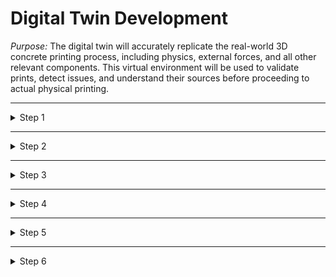 # Digital Twin Development

_Purpose:_
The digital twin will accurately replicate the real-world 3D concrete printing process, including physics, external forces, and all other relevant components. This virtual environment will be used to validate prints, detect issues, and understand their sources before proceeding to actual physical printing.

---

<details>

<summary>Step 1</summary>

### **1. Robot Model Creation and Launch in Gazebo**

**Objective:**
To create a virtual representation of the ABB IRB 1660 robot and launch it in the Gazebo simulation environment. This is a crucial step in developing the digital twin, as it provides the foundational model that will be used for all subsequent simulation, control, and analysis tasks.

**Steps:**

1. **ROS 2 Workspace Setup:**
   - **Why:** The ROS 2 workspace is the environment where all the files, nodes, and configurations related to the digital twin will reside. Setting up a dedicated workspace ensures that all components of the project are organized, modular, and easily accessible for development and testing.
   - **How:**
     - Create a dedicated ROS 2 workspace for the project (e.g., `ros2_irb1660`).
     - Ensure that all necessary dependencies, such as ROS 2 Humble and Gazebo, are installed and properly configured.
     - Initialize the workspace, create a `src` directory where all source code and files will be stored, and clone any relevant repositories that may contain example code or necessary libraries.

2. **URDF File Creation:**
   - **Why:** The URDF (Unified Robot Description Format) file is essential for defining the physical and kinematic structure of the ABB IRB 1660 within the simulation. It describes the robot's geometry, joint connections, and physical properties, making it possible to simulate realistic motion and interactions in the digital environment.
   - **How:**
     - Write the URDF file, specifying the robot's links (individual parts) and joints (connections between parts) to mirror the physical robot.
     - Include details such as the kinematic chain (the sequence of joints and links), which is crucial for calculating the robot's movements and simulating its behavior accurately.
     - Incorporate physical properties like mass, inertia, and joint limits to ensure that the simulation reflects real-world dynamics, allowing for more accurate testing and validation of the robot's performance.
     - **Testing:**
       - Visualize the URDF in Rviz, a ROS tool for 3D visualization, to ensure that the model is correctly defined, with all parts and connections in place.
       - Debug and correct any issues related to link orientations, joint connections, or physical properties to prevent errors in the simulation.

3. **Launch Files:**
   - **Why:** Launch files are essential for automating the process of starting up the simulation with all necessary components. They ensure that the robot model is correctly loaded into Gazebo and can be easily visualized and tested.
   - **How:**
     - Create a `spawn_robot_gazebo.launch.py` file to load the robot model into Gazebo, specifying the necessary parameters such as the URDF file location and initial conditions.
     - If visualization in Rviz is needed (for example, to monitor the robot’s joint states or debug issues), create a `display.launch.py` file.
     - **Testing:**
       - Launch the robot in Gazebo and verify that it appears correctly within the simulated environment. Check for correct orientation, scale, and overall appearance.
       - Use Rviz, if needed, to further inspect the robot model and ensure that all visual aspects are as expected.

4. **Building the Network of Files:**
   - **Why:** Proper organization and configuration of the workspace are critical for the smooth operation of the simulation and future development. Ensuring that all files are correctly set up prevents errors during compilation and runtime, facilitating a more efficient development process.
   - **How:**
     - Organize the workspace to include all relevant URDF files, 3D meshes (if using detailed models), configuration files, and launch files. This structure allows for easy access and modification as the project evolves.
     - Verify that all paths in `CMakeLists.txt` (which controls the build process) and `package.xml` (which defines dependencies) are correct. This step ensures that the ROS 2 build system can locate and compile all necessary files without issues.
     - Build and source the workspace to resolve any dependencies or errors, making sure that the project is ready for simulation. This process is crucial for integrating all components and ensuring that they work together as intended.

</details>

---

<details>

<summary>Step 2</summary>

### **2. Making the Robot Moveable**

**Objective:**
To enable movement of the ABB IRB 1660 model within Gazebo, allowing for testing of motion and control algorithms. This step is crucial for simulating the robot's behavior under various conditions, which is essential for validating the digital twin's accuracy and preparing for real-world operations. The controller will mimic the real-life ABB robot controller, allowing the robot to be manually moved or to follow a path specified in an uploaded file.

**Steps:**

1. **Determine Control Strategy:**
   - **Why:** Choosing the appropriate control strategy is essential for simulating the robot’s movement realistically and efficiently. The control strategy determines how the robot’s joints will be actuated and how motion will be coordinated, impacting the accuracy and realism of the simulation.
   - **Options:**
     - **Joint Position Controller:** This is the simplest option and is ideal for initial testing and basic movement. It allows for direct control of each joint's position, making it easier to validate basic kinematics and ensure that the robot responds correctly to commands.
     - **Velocity or Effort Controllers:** These provide a more dynamic and realistic simulation by controlling the speed or force applied to each joint. These controllers are closer to how real-world robots operate and are better suited for complex motion tasks, where the robot’s interaction with its environment needs to be accurately simulated.
   - **Considerations:**
     - For initial testing and simple movement, start with a joint position controller to verify basic functionality.
     - For simulating real-world operations, where the robot needs to follow complex paths automatically, a combination of controllers may be used. This includes both manual control (akin to the "teach mode" in the real robot) and automated control for following preloaded paths.

2. **Set Up Controllers:**
   - **Why:** Controllers are the bridge between the commands given to the robot and the actual motion that occurs. Properly setting up controllers ensures that the robot responds accurately to commands, whether they are simple joint positions or complex trajectories. In this case, the setup must accommodate both manual control and automated path-following, mimicking the real ABB controller’s functionality.
   - **Steps:**
     - **Define Controllers in YAML:** Controllers are typically configured in a YAML file, where you specify parameters like joint names, control types, and PID settings. This configuration is crucial for tuning the robot’s response to match real-world behavior.
     - **Include JointStateController:** This controller is essential for providing feedback on the robot’s current joint states, such as positions, velocities, and efforts. It allows for monitoring and adjusting the robot’s movements during simulation.
     - **Add Specific Controllers:**
       - **Manual Control Mode:** Set up a controller that allows for manual joint manipulation, mimicking the “teach mode” of the real robot. This can be done through a simple joint position controller or a more sophisticated interface that allows operators to guide the robot by hand or through a joystick.
       - **Automated Path-Following:** Set up a `JointTrajectoryController` that allows the robot to follow a predefined path. This is where the uploaded file (similar to a G-code or other path specification) will dictate the robot's movements automatically, just as in the real-world scenario.
   - **Launch Files:**
     - **Update Gazebo Launch Files:** Modify the existing Gazebo launch files to initialize the controllers when the simulation starts. This ensures that the robot is ready to move, whether in manual mode or following an automated path.
     - **Use Controller Spawner:** Utilize the `controller_spawner` node to load the controllers during the simulation. This node takes care of initializing and managing the controllers, ensuring they are correctly integrated into the simulation.

3. **Testing Movement:**
   - **Why:** Testing the robot’s movement is essential to ensure that the controllers are functioning correctly and that the robot moves as expected. This step verifies that the simulation accurately reflects the robot’s physical behavior and identifies any issues that need to be addressed.
   - **Tools:**
     - **Manual Control Testing:** Use ROS 2 command-line tools or a custom node to manually control the robot’s joints, simulating the "teach mode" operation. This allows for testing of the robot’s manual movement capabilities and ensuring that operators can guide the robot accurately.
     - **Automated Path Testing:** Upload a path file to the simulation and use the `JointTrajectoryController` to test the robot’s ability to follow the path automatically. This step is crucial for validating the automated control aspect, ensuring that the robot can perform complex tasks without manual intervention.
     - **Visualize in Gazebo:** Watch the robot’s movement in Gazebo to ensure that it follows the commands accurately. This visual feedback is critical for identifying any discrepancies between the expected and actual behavior.
   - **Debugging:**
     - **PID Tuning:** If the robot’s movement is sluggish, oscillatory, or unstable, adjust the PID settings in the controller configuration. Proper tuning is essential for achieving smooth and responsive motion.
     - **Unresponsive Joints:** If certain joints do not move as expected, check the controller configuration, ensure the correct joints are specified, and verify that the controller spawner is correctly initializing all controllers.
     - **Simulation Issues:** If the robot behaves erratically in the simulation, consider adjusting the simulation parameters, such as physics engine settings, to ensure stability and realism.

</details>

---

<details>

<summary>Step 3</summary>

### **3. Integrating Forward and Inverse Kinematics**

**Objective:**
To implement both forward and inverse kinematics, allowing manual control of the robot’s joints and automated path-following based on a desired end-effector position. This step is crucial for enabling both flexible manual operation and precise automated control, reflecting the real-world capabilities of the ABB robot in the digital twin.

**Steps:**

1. **Forward Kinematics Implementation:**
   - **Purpose:**
     - The purpose of implementing forward kinematics is to allow manual control over the robot’s joints, providing operators with the flexibility to position the robot as needed. This is particularly important for tasks such as setting up the robot for specific operations, testing individual joint movements, and validating the physical model’s accuracy.
   - **Why:** Forward kinematics is fundamental for understanding the robot's movement. By knowing the position of each joint, forward kinematics calculates the exact position of the robot’s end-effector (e.g., the printing nozzle) in space. This is essential for both manual and automated operations.
   - **Tools:**
     - **Kinematics Library or ROS Packages:** Implement a kinematics library or utilize existing ROS packages like `moveit2`, which provides a well-established framework for handling kinematics.
   - **Integration:**
     - **Node Development:** Develop or adapt a ROS 2 node that can accept joint commands (e.g., angles or displacements) and compute the corresponding position of the robot’s end-effector in Cartesian space (X, Y, Z coordinates).
     - **Testing:**
       - **Simulation Testing:** Test the forward kinematics in the Gazebo simulation to ensure that when joint commands are given, the end-effector reaches the expected position. This is crucial for validating the accuracy of the kinematic model and ensuring that the robot moves as intended.

2. **Inverse Kinematics (IK) Setup:**
   - **Purpose:**
     - The purpose of implementing inverse kinematics is to allow the robot to follow a predefined path or reach specific points in space with its end-effector. This is essential for tasks like automated printing, where the robot must follow a precise trajectory based on a design file or set of instructions.
   - **Why:** Inverse kinematics is key to automated control. It allows you to specify a desired position and orientation for the end-effector, and the IK solver calculates the necessary joint angles to achieve that position. This functionality is crucial for executing complex paths and operations that require precise control of the robot’s movements.
   - **Tools:**
     - **IK Solver:** Use an IK solver, potentially from `moveit2` or a custom implementation. The IK solver is responsible for determining the correct joint angles that will position the end-effector at a desired point in space.
   - **Integration:**
     - **Node Creation:** Create or modify ROS 2 nodes to take Cartesian coordinates (X, Y, Z) as input and solve for the corresponding joint angles. These nodes will be used to command the robot to move its end-effector to specific locations.
     - **Testing:**
       - **Path Definition:** Define a series of test paths in space, such as straight lines, curves, or complex shapes. Use the IK solver to generate the necessary joint commands and verify that the robot can follow these paths accurately in the simulation.
       - **Validation:** Ensure that the robot reaches the desired positions with minimal error, adjusting the IK solver’s parameters if necessary to improve accuracy.

3. **Simulating a Print Path:**
   - **Objective:**
     - The objective here is to simulate the robot’s printing process by loading a G-code file or another form of path instruction into the digital twin. The robot should be able to follow this path as it would during a real 3D printing operation.
   - **Why:** Simulating a print path is crucial for validating the digital twin’s ability to replicate real-world printing operations. By ensuring that the robot can follow a G-code or similar path accurately, you can test the entire printing process virtually before moving to physical printing, reducing risks and errors.
   - **Integration:**
     - **Script or Node Development:** Develop a script or ROS 2 node that reads the G-code file or other path instruction formats and translates this data into joint commands using the IK solver. This process involves parsing the file, extracting the necessary coordinates, and calculating the joint movements required to follow the path.
     - **Testing:**
       - **Simulation Testing:** Load the path data into the simulation and run the robot through the print process. Monitor the robot’s ability to follow the path smoothly, adjusting the IK solver or controller settings as necessary to ensure that the robot moves without jerks, delays, or inaccuracies.
       - **Path Optimization:** If the robot encounters difficulties in following the path, refine the path planning algorithm or make adjustments to the robot’s movement parameters to achieve smoother and more accurate motion.

</details>

---

<details>

<summary>Step 4</summary>

### **4. Virtual Environment Setup**

_Objective:
To set up the digital environment, including all necessary lab components, within Gazebo._

**Steps:**

1. **Modeling Lab Components:**
   - **Components:**
     - Mixer with sensors, printing table, data collection tools (e.g., camera), and any other relevant equipment.
   - **URDF/SDFormat Files:**
     - Create or obtain URDF or SDFormat files for each component, ensuring they accurately reflect real-world functionality.
   - **Integration:**
     - Add these components to the Gazebo simulation, ensuring proper placement and interaction with the robot.

2. **Functionality Simulation:**
   - **Objective:**
     - Mimic the functionality of each component in the virtual environment.
   - **Tools:**
     - Use Gazebo plugins or custom ROS nodes to simulate sensor readings, actuator movements, etc.
   - **Testing:**
     - Run simulations to ensure that all components interact correctly and provide realistic feedback.

</details>

---

<details>

<summary>Step 5</summary>

### **5. Fluid Simulation for Concrete**

_Objective:
To simulate the behavior of the concrete being printed, accounting for factors like viscosity, flow rate, and deposition accuracy._

**Steps:**

1. **Determine Simulation Requirements:**
   - **Parameters:**
     - Identify key parameters like viscosity, flow rate, and curing time.
   - **Tools:**
     - Explore available fluid simulation tools that can integrate with Gazebo (e.g., custom plugins, third-party libraries).

2. **Implement Fluid Simulation:**
   - **Integration:**
     - Develop or integrate a fluid simulation model that mimics the behavior of concrete.
   - **Testing:**
     - Simulate a basic printing scenario and adjust the fluid model to match expected real-world behavior.

3. **Optimization and Refinement:**
   - **Objective:**
     - Fine-tune the simulation to ensure that it accurately reflects the printing process.
   - **Testing:**
     - Run multiple simulations with different parameters to validate the model.

</details>

---

<details>

<summary>Step 6</summary>

### **6. Verification and Testing**

_Objective:
To test the fully developed digital twin by running simulations that replicate real-world printing scenarios._

**Steps:**

1. **Scenario Definition:**
   - **Scenarios:**
     - Define various test scenarios, including different print designs, materials, and environmental conditions.
   - **Execution:**
     - Run simulations and monitor the robot’s performance, including print accuracy and error detection.

2. **Validation:**
   - **Comparison:**
     - Compare simulation results with expected outcomes and real-world data.
   - **Adjustment:**
     - Make necessary adjustments to the simulation models, control algorithms, and kinematics to improve accuracy.

3. **Final Testing:**
   - **Objective:**
     - Conduct a final round of testing to ensure that the digital twin is ready for use in validating real-world prints.
   - **Outcome:**
     - Confirm that the digital twin can reliably predict and mitigate issues before physical printing begins.

</details>
